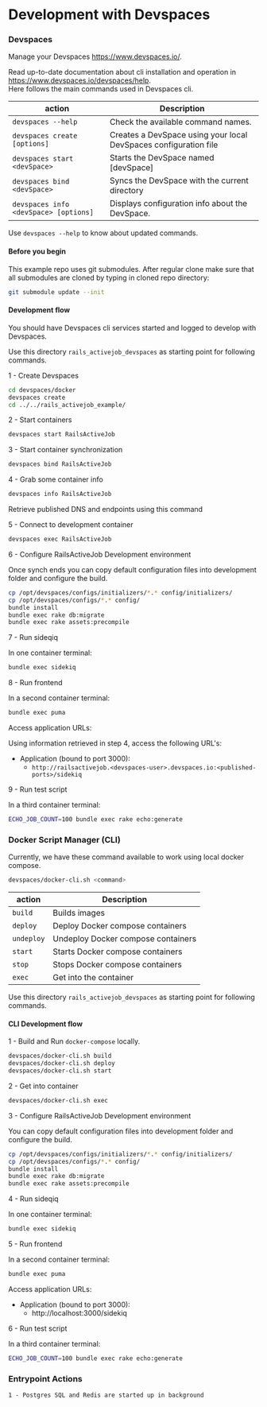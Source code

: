 # Development with Devspaces

### Devspaces 

Manage your Devspaces https://www.devspaces.io/.

Read up-to-date documentation about cli installation and operation in https://www.devspaces.io/devspaces/help.
\
Here follows the main commands used in Devspaces cli. 

|action   |Description                                                                                   |
|---------|----------------------------------------------------------------------------------------------|
|`devspaces --help`                    |Check the available command names.                               |
|`devspaces create [options]`          |Creates a DevSpace using your local DevSpaces configuration file |
|`devspaces start <devSpace>`          |Starts the DevSpace named \[devSpace\]                           |
|`devspaces bind <devSpace>`           |Syncs the DevSpace with the current directory                    |
|`devspaces info <devSpace> [options]` |Displays configuration info about the DevSpace.                  |

Use `devspaces --help` to know about updated commands.

#### Before you begin

This example repo uses git submodules. After regular clone make sure that all submodules are cloned by typing in cloned repo directory:

```bash
git submodule update --init
```

#### Development flow

You should have Devspaces cli services started and logged to develop with Devspaces.

Use this directory `rails_activejob_devspaces` as starting point for following commands.

1 - Create Devspaces

```bash
cd devspaces/docker
devspaces create
cd ../../rails_activejob_example/

```

2 - Start containers

```bash
devspaces start RailsActiveJob
```

3 - Start container synchronization

```bash
devspaces bind RailsActiveJob
```

4 - Grab some container info

```bash
devspaces info RailsActiveJob
```

Retrieve published DNS and endpoints using this command

5 - Connect to development container

```bash
devspaces exec RailsActiveJob
```

6 - Configure RailsActiveJob Development environment

Once synch ends you can copy default configuration files into development folder and configure the build.

```bash
cp /opt/devspaces/configs/initializers/*.* config/initializers/
cp /opt/devspaces/configs/*.* config/
bundle install
bundle exec rake db:migrate
bundle exec rake assets:precompile
```

7 - Run sideqiq

In one container terminal:

```bash
bundle exec sidekiq
```

8 - Run frontend

In a second container terminal:

```bash
bundle exec puma
```

Access application URLs:

Using information retrieved in step 4, access the following URL's:

* Application (bound to port 3000):
  * `http://railsactivejob.<devspaces-user>.devspaces.io:<published-ports>/sidekiq`

9 - Run test script

In a third container terminal:

```bash
ECHO_JOB_COUNT=100 bundle exec rake echo:generate
```

### Docker Script Manager (CLI)

Currently, we have these command available to work using local docker compose.

```bash
devspaces/docker-cli.sh <command>
```

|action    |Description                                                               |
|----------|--------------------------------------------------------------------------|
|`build`   |Builds images                                                             |
|`deploy`  |Deploy Docker compose containers                                          |
|`undeploy`|Undeploy Docker compose containers                                        |
|`start`   |Starts Docker compose containers                                          |
|`stop`    |Stops Docker compose containers                                           |
|`exec`    |Get into the container                                                    |

Use this directory `rails_activejob_devspaces` as starting point for following commands.

#### CLI Development flow

1 - Build and Run `docker-compose` locally.

```bash
devspaces/docker-cli.sh build
devspaces/docker-cli.sh deploy
devspaces/docker-cli.sh start
```

2 - Get into container

```bash
devspaces/docker-cli.sh exec
```

3 - Configure RailsActiveJob Development environment

You can copy default configuration files into development folder and configure the build.

```bash
cp /opt/devspaces/configs/initializers/*.* config/initializers/
cp /opt/devspaces/configs/*.* config/
bundle install
bundle exec rake db:migrate
bundle exec rake assets:precompile
```

4 - Run sideqiq

In one container terminal:

```bash
bundle exec sidekiq
```

5 - Run frontend

In a second container terminal:

```bash
bundle exec puma
```

Access application URLs:

* Application (bound to port 3000):
  * http://localhost:3000/sidekiq

6 - Run test script

In a third container terminal:

```bash
ECHO_JOB_COUNT=100 bundle exec rake echo:generate
```

### Entrypoint Actions

    1 - Postgres SQL and Redis are started up in background
